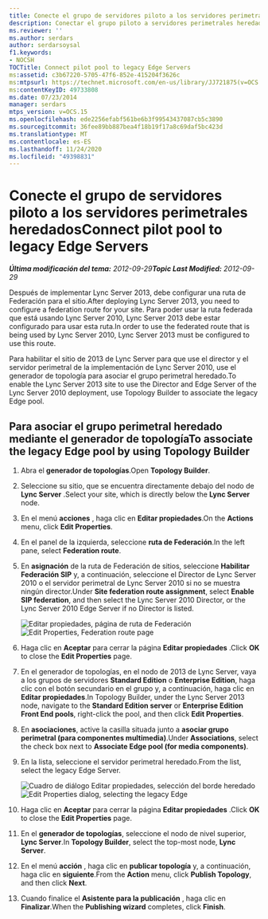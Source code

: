 ```yaml
---
title: Conecte el grupo de servidores piloto a los servidores perimetrales heredados
description: Conectar el grupo piloto a servidores perimetrales heredados.
ms.reviewer: ''
ms.author: serdars
author: serdarsoysal
f1.keywords:
- NOCSH
TOCTitle: Connect pilot pool to legacy Edge Servers
ms:assetid: c3b67220-5705-47f6-852e-415204f3626c
ms:mtpsurl: https://technet.microsoft.com/en-us/library/JJ721875(v=OCS.15)
ms:contentKeyID: 49733808
ms.date: 07/23/2014
manager: serdars
mtps_version: v=OCS.15
ms.openlocfilehash: ede2256efabf561be6b3f99543437087cb5c3890
ms.sourcegitcommit: 36fee89bb887bea4f18b19f17a8c69daf5bc423d
ms.translationtype: MT
ms.contentlocale: es-ES
ms.lasthandoff: 11/24/2020
ms.locfileid: "49398831"
---
```

# <a name="connect-pilot-pool-to-legacy-edge-servers"></a><span data-ttu-id="f5ace-103">Conecte el grupo de servidores piloto a los servidores perimetrales heredados</span><span class="sxs-lookup"><span data-stu-id="f5ace-103">Connect pilot pool to legacy Edge Servers</span></span>

<div data-xmlns="http://www.w3.org/1999/xhtml">

<div class="topic" data-xmlns="http://www.w3.org/1999/xhtml" data-msxsl="urn:schemas-microsoft-com:xslt" data-cs="https://msdn.microsoft.com/">

<div data-asp="https://msdn2.microsoft.com/asp">



</div>

<div id="mainSection">

<div id="mainBody"><span data-ttu-id="f5ace-104">

<span> </span></span><span class="sxs-lookup"><span data-stu-id="f5ace-104">

<span> </span></span></span>

<span data-ttu-id="f5ace-105">_**Última modificación del tema:** 2012-09-29_</span><span class="sxs-lookup"><span data-stu-id="f5ace-105">_**Topic Last Modified:** 2012-09-29_</span></span>

<span data-ttu-id="f5ace-106">Después de implementar Lync Server 2013, debe configurar una ruta de Federación para el sitio.</span><span class="sxs-lookup"><span data-stu-id="f5ace-106">After deploying Lync Server 2013, you need to configure a federation route for your site.</span></span> <span data-ttu-id="f5ace-107">Para poder usar la ruta federada que está usando Lync Server 2010, Lync Server 2013 debe estar configurado para usar esta ruta.</span><span class="sxs-lookup"><span data-stu-id="f5ace-107">In order to use the federated route that is being used by Lync Server 2010, Lync Server 2013 must be configured to use this route.</span></span>

<span data-ttu-id="f5ace-108">Para habilitar el sitio de 2013 de Lync Server para que use el director y el servidor perimetral de la implementación de Lync Server 2010, use el generador de topología para asociar el grupo perimetral heredado.</span><span class="sxs-lookup"><span data-stu-id="f5ace-108">To enable the Lync Server 2013 site to use the Director and Edge Server of the Lync Server 2010 deployment, use Topology Builder to associate the legacy Edge pool.</span></span>

<div>

## <a name="to-associate-the-legacy-edge-pool-by-using-topology-builder"></a><span data-ttu-id="f5ace-109">Para asociar el grupo perimetral heredado mediante el generador de topología</span><span class="sxs-lookup"><span data-stu-id="f5ace-109">To associate the legacy Edge pool by using Topology Builder</span></span>

1.  <span data-ttu-id="f5ace-110">Abra el **generador de topologías**.</span><span class="sxs-lookup"><span data-stu-id="f5ace-110">Open **Topology Builder**.</span></span>

2.  <span data-ttu-id="f5ace-111">Seleccione su sitio, que se encuentra directamente debajo del nodo de **Lync Server** .</span><span class="sxs-lookup"><span data-stu-id="f5ace-111">Select your site, which is directly below the **Lync Server** node.</span></span>

3.  <span data-ttu-id="f5ace-112">En el menú **acciones** , haga clic en **Editar propiedades**.</span><span class="sxs-lookup"><span data-stu-id="f5ace-112">On the **Actions** menu, click **Edit Properties**.</span></span>

4.  <span data-ttu-id="f5ace-113">En el panel de la izquierda, seleccione **ruta de Federación**.</span><span class="sxs-lookup"><span data-stu-id="f5ace-113">In the left pane, select **Federation route**.</span></span>

5.  <span data-ttu-id="f5ace-114">En **asignación** de la ruta de Federación de sitios, seleccione **Habilitar Federación SIP** y, a continuación, seleccione el Director de Lync Server 2010 o el servidor perimetral de Lync Server 2010 si no se muestra ningún director.</span><span class="sxs-lookup"><span data-stu-id="f5ace-114">Under **Site federation route assignment**, select **Enable SIP federation**, and then select the Lync Server 2010 Director, or the Lync Server 2010 Edge Server if no Director is listed.</span></span>
    
    <span data-ttu-id="f5ace-115">![Editar propiedades, página de ruta de Federación](images/JJ721875.5f1d04c3-c724-426d-b27d-3fe89c6c5cfb(OCS.15).jpg "Editar propiedades, página de ruta de Federación")</span><span class="sxs-lookup"><span data-stu-id="f5ace-115">![Edit Properties, Federation route page](images/JJ721875.5f1d04c3-c724-426d-b27d-3fe89c6c5cfb(OCS.15).jpg "Edit Properties, Federation route page")</span></span>  

6.  <span data-ttu-id="f5ace-116">Haga clic en **Aceptar** para cerrar la página **Editar propiedades** .</span><span class="sxs-lookup"><span data-stu-id="f5ace-116">Click **OK** to close the **Edit Properties** page.</span></span>

7.  <span data-ttu-id="f5ace-117">En el generador de topologías, en el nodo de 2013 de Lync Server, vaya a los grupos de servidores **Standard Edition** o **Enterprise Edition**, haga clic con el botón secundario en el grupo y, a continuación, haga clic en **Editar propiedades**.</span><span class="sxs-lookup"><span data-stu-id="f5ace-117">In Topology Builder, under the Lync Server 2013 node, navigate to the **Standard Edition server** or **Enterprise Edition Front End pools**, right-click the pool, and then click **Edit Properties**.</span></span>

8.  <span data-ttu-id="f5ace-118">En **asociaciones**, active la casilla situada junto a **asociar grupo perimetral (para componentes multimedia)**.</span><span class="sxs-lookup"><span data-stu-id="f5ace-118">Under **Associations**, select the check box next to **Associate Edge pool (for media components)**.</span></span>

9.  <span data-ttu-id="f5ace-119">En la lista, seleccione el servidor perimetral heredado.</span><span class="sxs-lookup"><span data-stu-id="f5ace-119">From the list, select the legacy Edge Server.</span></span>
    
    <span data-ttu-id="f5ace-120">![Cuadro de diálogo Editar propiedades, selección del borde heredado](images/JJ721875.feae8156-540e-4804-bb0a-2b5736ec2900(OCS.15).jpg "Cuadro de diálogo Editar propiedades, selección del borde heredado")</span><span class="sxs-lookup"><span data-stu-id="f5ace-120">![Edit Properties dialog, selecting the legacy Edge](images/JJ721875.feae8156-540e-4804-bb0a-2b5736ec2900(OCS.15).jpg "Edit Properties dialog, selecting the legacy Edge")</span></span>  

10. <span data-ttu-id="f5ace-121">Haga clic en **Aceptar** para cerrar la página **Editar propiedades** .</span><span class="sxs-lookup"><span data-stu-id="f5ace-121">Click **OK** to close the **Edit Properties** page.</span></span>

11. <span data-ttu-id="f5ace-122">En el **generador de topologías**, seleccione el nodo de nivel superior, **Lync Server**.</span><span class="sxs-lookup"><span data-stu-id="f5ace-122">In **Topology Builder**, select the top-most node, **Lync Server**.</span></span>

12. <span data-ttu-id="f5ace-123">En el menú **acción** , haga clic en **publicar topología** y, a continuación, haga clic en **siguiente**.</span><span class="sxs-lookup"><span data-stu-id="f5ace-123">From the **Action** menu, click **Publish Topology**, and then click **Next**.</span></span>

13. <span data-ttu-id="f5ace-124">Cuando finalice el **Asistente para la publicación** , haga clic en **Finalizar**.</span><span class="sxs-lookup"><span data-stu-id="f5ace-124">When the **Publishing wizard** completes, click **Finish**.</span></span>

<span data-ttu-id="f5ace-125"></div>

</div>

<span> </span>

</div>

</div>

</span><span class="sxs-lookup"><span data-stu-id="f5ace-125"></div>

</div>

<span> </span>

</div>

</div>

</span></span></div>


